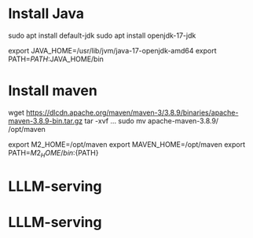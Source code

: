 
# Install Java
sudo apt install default-jdk
sudo apt install openjdk-17-jdk

export JAVA_HOME=/usr/lib/jvm/java-17-openjdk-amd64
export PATH=$PATH:$JAVA_HOME/bin


# Install maven
wget https://dlcdn.apache.org/maven/maven-3/3.8.9/binaries/apache-maven-3.8.9-bin.tar.gz 
tar -xvf ...
sudo mv apache-maven-3.8.9/ /opt/maven

export M2_HOME=/opt/maven
export MAVEN_HOME=/opt/maven
export PATH=${M2_HOME}/bin:${PATH}
# LLLM-serving
# LLLM-serving

